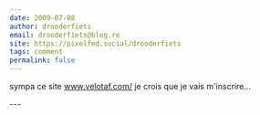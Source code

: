 ```yaml
---
date: 2009-07-08
author: drooderfiets
email: drooderfiets@blog.re
site: https://pixelfed.social/drooderfiets
tags: comment
permalink: false
---
```


<p>sympa ce site <a href="http://www.velotaf.com/" rel="nofollow">www.velotaf.com/</a> je crois que je vais m'inscrire...</p>
---